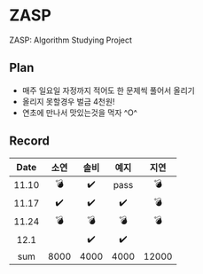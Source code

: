 # ZASP
ZASP: Algorithm Studying Project

## Plan
- 매주 일요일 자정까지 적어도 한 문제씩 풀어서 올리기
- 올리지 못할경우 벌금 4천원!
- 연초에 만나서 맛있는것을 먹자 ^O^

## Record
| Date | 소연 | 솔비 | 예지 | 지연 |
|:---:|:---:|:---:|:---:|:---:|
|11.10|:bomb:| :heavy_check_mark: | pass |:bomb:|
|11.17|:heavy_check_mark:|:heavy_check_mark: |:heavy_check_mark: |:bomb:|
|11.24|:bomb:|:bomb: |:bomb: |:bomb:|
|12.1| |:heavy_check_mark:|:heavy_check_mark:| |
|sum|8000|4000|4000|12000|
